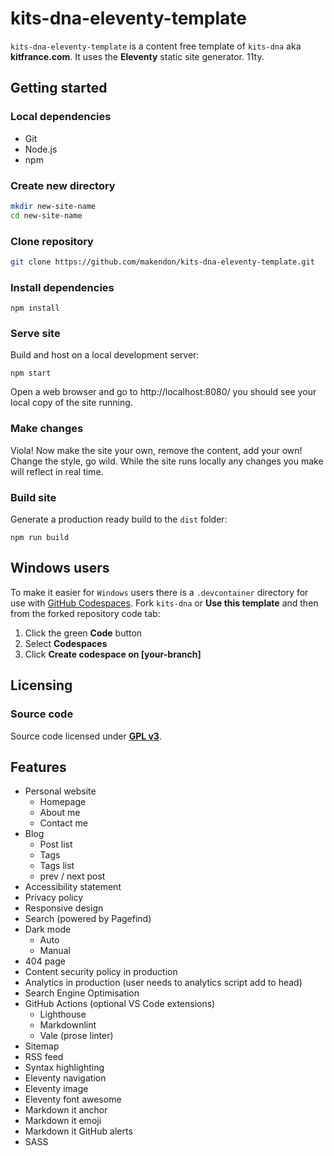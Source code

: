 # kits-dna-eleventy-template

`kits-dna-eleventy-template` is a content free template of `kits-dna` aka **kitfrance.com**. It uses the **Eleventy** static site generator. 11ty.

## Getting started

### Local dependencies

- Git
- Node.js
- npm

### Create new directory

```bash
mkdir new-site-name
cd new-site-name
```

### Clone repository

```bash
git clone https://github.com/makendon/kits-dna-eleventy-template.git
```

### Install dependencies

```npm
npm install
```

### Serve site

Build and host on a local development server:

```npm
npm start
```

Open a web browser and go to http://localhost:8080/ you should see your local copy of the site running.

### Make changes

Viola! Now make the site your own, remove the content, add your own! Change the style, go wild. While the site runs locally any changes you make will reflect in real time.

### Build site

Generate a production ready build to the `dist` folder:

```npm
npm run build
```

## Windows users

To make it easier for `Windows` users there is a `.devcontainer` directory for use with [GitHub Codespaces](https://github.com/features/codespaces). Fork `kits-dna` or **Use this template** and then from the forked repository code tab:

1. Click the green **Code** button
2. Select **Codespaces**
3. Click **Create codespace on [your-branch]**

## Licensing

### Source code

Source code licensed under [**GPL v3**](https://www.gnu.org/licenses/gpl-3.0.html).

## Features

- Personal website
  - Homepage
  - About me
  - Contact me
- Blog
  - Post list
  - Tags
  - Tags list
  - prev / next post
- Accessibility statement
- Privacy policy
- Responsive design
- Search (powered by Pagefind)
- Dark mode
  - Auto
  - Manual
- 404 page
- Content security policy in production
- Analytics in production (user needs to analytics script add to head)
- Search Engine Optimisation
- GitHub Actions (optional VS Code extensions)
  - Lighthouse
  - Markdownlint
  - Vale (prose linter)
- Sitemap
- RSS feed
- Syntax highlighting
- Eleventy navigation
- Eleventy image
- Eleventy font awesome
- Markdown it anchor
- Markdown it emoji
- Markdown it GitHub alerts
- SASS
